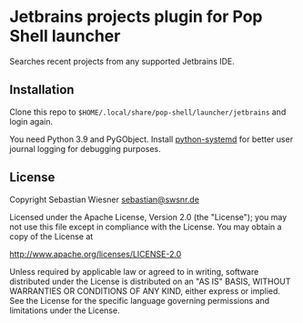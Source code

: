 # Jetbrains projects plugin for Pop Shell launcher

Searches recent projects from any supported Jetbrains IDE.

## Installation

Clone this repo to `$HOME/.local/share/pop-shell/launcher/jetbrains` and login again.

You need Python 3.9 and PyGObject.
Install [python-systemd][1] for better user journal logging  for debugging purposes.

[1]: https://github.com/systemd/python-systemd

## License

Copyright Sebastian Wiesner <sebastian@swsnr.de>

Licensed under the Apache License, Version 2.0 (the "License");
you may not use this file except in compliance with the License.
You may obtain a copy of the License at

<http://www.apache.org/licenses/LICENSE-2.0>

Unless required by applicable law or agreed to in writing, software
distributed under the License is distributed on an "AS IS" BASIS,
WITHOUT WARRANTIES OR CONDITIONS OF ANY KIND, either express or implied.
See the License for the specific language governing permissions and
limitations under the License.
